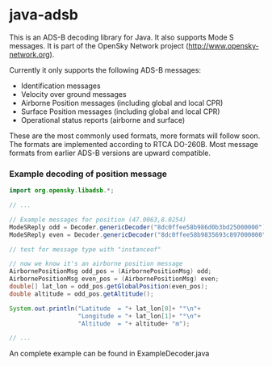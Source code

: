 java-adsb
=========

This is an ADS-B decoding library for Java. It also supports Mode S messages. It is part of the OpenSky Network project (http://www.opensky-network.org).

Currently it only supports the following ADS-B messages:
* Identification messages
* Velocity over ground messages
* Airborne Position messages (including global and local CPR)
* Surface Position messages (including global and local CPR)
* Operational status reports (airborne and surface)

These are the most commonly used formats, more formats will follow soon. The formats are implemented according to RTCA DO-260B. Most message formats from earlier ADS-B versions are upward compatible.

### Example decoding of position message
```java
import org.opensky.libadsb.*;

// ...

// Example messages for position (47.0063,8.0254)
ModeSReply odd = Decoder.genericDecoder("8dc0ffee58b986d0b3bd25000000");
ModeSReply even = Decoder.genericDecoder("8dc0ffee58b9835693c897000000");

// test for message type with "instanceof"

// now we know it's an airborne position message
AirbornePositionMsg odd_pos = (AirbornePositionMsg) odd;
AirbornePositionMsg even_pos = (AirbornePositionMsg) even;
double[] lat_lon = odd_pos.getGlobalPosition(even_pos);
double altitude = odd_pos.getAltitude();

System.out.println("Latitude  = "+ lat_lon[0]+ "°\n"+
                   "Longitude = "+ lat_lon[1]+ "°\n"+
                   "Altitude  = "+ altitude+ "m");

// ...
```

An complete example can be found in ExampleDecoder.java
